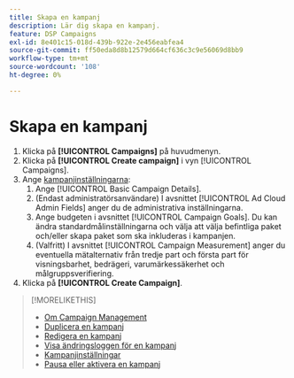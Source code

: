 ```yaml
---
title: Skapa en kampanj
description: Lär dig skapa en kampanj.
feature: DSP Campaigns
exl-id: 8e401c15-018d-439b-922e-2e456eabfea4
source-git-commit: ff50eda8d8b12579d664cf636c3c9e56069d8bb9
workflow-type: tm+mt
source-wordcount: '108'
ht-degree: 0%

---
```


# Skapa en kampanj

1. Klicka på **[!UICONTROL Campaigns]** på huvudmenyn.
1. Klicka på **[!UICONTROL Create campaign]** i vyn [!UICONTROL Campaigns].
1. Ange [kampanjinställningarna](campaign-settings.md):
   1. Ange [!UICONTROL Basic Campaign Details].
   1. (Endast administratörsanvändare) I avsnittet [!UICONTROL Ad Cloud Admin Fields] anger du de administrativa inställningarna.
   1. Ange budgeten i avsnittet [!UICONTROL Campaign Goals]. Du kan ändra standardmålinställningarna och välja att välja befintliga paket och/eller skapa paket som ska inkluderas i kampanjen.
   1. (Valfritt) I avsnittet [!UICONTROL Campaign Measurement] anger du eventuella mätalternativ från tredje part och första part för visningsbarhet, bedrägeri, varumärkessäkerhet och målgruppsverifiering.
1. Klicka på **[!UICONTROL Create Campaign]**.

>[!MORELIKETHIS]
>
>* [Om Campaign Management](campaign-about.md)
>* [Duplicera en kampanj](campaign-duplicate.md)
>* [Redigera en kampanj](campaign-edit.md)
>* [Visa ändringsloggen för en kampanj](campaign-change-log.md)
>* [Kampanjinställningar](campaign-settings.md)
>* [Pausa eller aktivera en kampanj](campaign-pause-activate.md)
